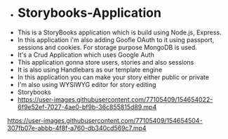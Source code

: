 - # Storybooks-Application
- This is a StoryBooks application which is build using Node.js, Express.
- In this application i'm also adding Goofle OAuth to it using passport, sessions and cookies. For storage purpose MongoDB is used.
- It's a Crud Application which uses Google Auth
- This application gonna store users, stories and also sessions
- It is also using Handlebars as our template engine
- In this application you can make your story either public or private
- I'm also using WYSIWYG editor for story editing 
- Storybooks
- https://user-images.githubusercontent.com/77105409/154654022-6f9e52ef-7027-4ae0-bf9b-36c855815d89.mp4

https://user-images.githubusercontent.com/77105409/154654504-307fb07e-abbb-4f8f-a760-db340cd569c7.mp4

